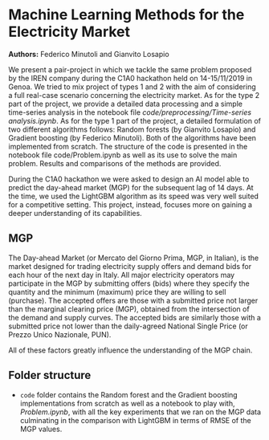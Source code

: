 # Machine Learning Methods for the Electricity Market

**Authors:** Federico Minutoli and Gianvito Losapio

We present a pair-project in which we tackle the same problem proposed by the IREN company during the C1A0 hackathon held on 14-15/11/2019 in Genoa. We tried to mix project of types 1 and 2 with the aim of considering a full real-case scenario concerning the electricity market. As for the type 2 part of the project, we provide a detailed data processing and a simple time-series analysis in the notebook file *code/preprocessing/Time-series analysis.ipynb*. As for the type 1 part of the project, a detailed formulation of two different algorithms follows: Random forests (by Gianvito Losapio) and Gradient boosting (by Federico Minutoli). Both of the algorithms have been implemented from scratch. The structure of the code is presented in the notebook file code/Problem.ipynb as well as its use to solve the main problem. Results and comparisons of the methods are provided.

During the C1A0 hackathon we were asked to design an AI model able to predict the day-ahead market (MGP) for the subsequent lag of 14 days. At the time, we used the LightGBM algorithm as its speed was very well suited for a competitive setting. This project, instead, focuses more on gaining a deeper understanding of its capabilities.

## MGP

The Day-ahead Market (or Mercato del Giorno Prima, MGP, in Italian), is the market designed for trading electricity supply offers and demand bids for each hour of the next day in Italy. All major electricity operators may participate in the MGP by submitting offers (bids) where they specify the quantity and the minimum (maximum) price they are willing to sell (purchase). The accepted offers are those with a submitted price not larger than the marginal clearing price (MGP), obtained from the intersection of the demand and supply curves. The accepted bids are similarly those with a submitted price not lower than the daily-agreed National Single Price (or Prezzo Unico Nazionale, PUN).

All of these factors greatly influence the understanding of the MGP chain.

## Folder structure

- `code` folder contains the Random forest and the Gradient boosting implementations from scratch as well as a notebook to play with, _Problem.ipynb_, with all the key experiments that we ran on the MGP data culminating in the comparison with LightGBM in terms of RMSE of the MGP values.
